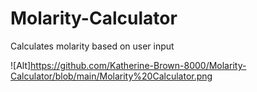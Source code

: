 # Molarity-Calculator
Calculates molarity based on user input

![Alt]https://github.com/Katherine-Brown-8000/Molarity-Calculator/blob/main/Molarity%20Calculator.png
